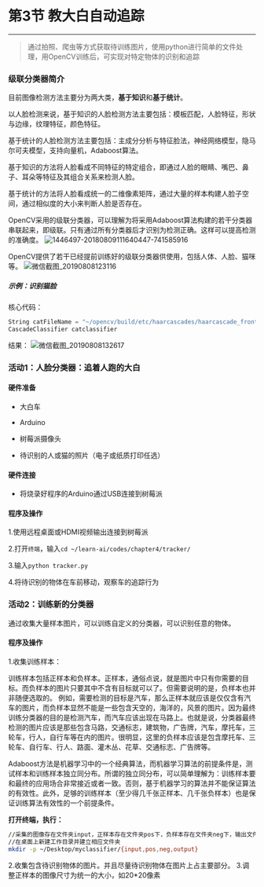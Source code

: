 # 第3节 教大白自动追踪

---

>通过拍照、爬虫等方式获取待训练图片，使用python进行简单的文件处理，用OpenCV训练后，可实现对特定物体的识别和追踪

### 级联分类器简介

目前图像检测方法主要分为两大类，**基于知识**和**基于统计**。

以人脸检测来说，基于知识的人脸检测方法主要包括：模板匹配，人脸特征，形状与边缘，纹理特征，颜色特征。

基于统计的人脸检测方法主要包括：主成分分析与特征脸法，神经网络模型，隐马尔可夫模型，支持向量机，Adaboost算法。

基于知识的方法将人脸看成不同特征的特定组合，即通过人脸的眼睛、嘴巴、鼻子、耳朵等特征及其组合关系来检测人脸。

基于统计的方法将人脸看成统一的二维像素矩阵，通过大量的样本构建人脸子空间，通过相似度的大小来判断人脸是否存在。

OpenCV采用的级联分类器，可以理解为将采用Adaboost算法构建的若干分类器串联起来，即级联。只有通过所有分类器后才识别为检测正确。这样可以提高检测的准确度。
![1446497-20180809111640447-741585916](https://md.hass.live/1446497-20180809111640447-741585916.png)

OpenCV提供了若干已经提前训练好的级联分类器供使用，包括人体、人脸、猫咪等。
![微信截图_20190808123116](https://md.hass.live/%E5%BE%AE%E4%BF%A1%E6%88%AA%E5%9B%BE_20190808123116.png)

##### 示例：识别猫脸

核心代码：

```python
String catFileName = "~/opencv/build/etc/haarcascades/haarcascade_frontalcatface.xml"
CascadeClassifier catclassifier
```

结果：
![微信截图_20190808132617](https://md.hass.live/%E5%BE%AE%E4%BF%A1%E6%88%AA%E5%9B%BE_20190808132617.png)

### 活动1：人脸分类器：追着人跑的大白

#### 硬件准备

- 大白车

- Arduino

- 树莓派摄像头

- 待识别的人或猫的照片（电子或纸质打印任选）

#### 硬件连接

- 将烧录好程序的Arduino通过USB连接到树莓派

#### 程序及操作

1.使用远程桌面或HDMI视频输出连接到树莓派

2.打开`终端`，输入`cd ~/learn-ai/codes/chapter4/tracker/`

3.输入`python tracker.py`

4.将待识别的物体在车前移动，观察车的追踪行为

### 活动2：训练新的分类器

通过收集大量样本图片，可以训练自定义的分类器，可以识别任意的物体。

#### 程序及操作

1.收集训练样本：

训练样本包括正样本和负样本。正样本，通俗点说，就是图片中只有你需要的目标。而负样本的图片只要其中不含有目标就可以了。但需要说明的是，负样本也并非随便选取的。
例如，需要检测的目标是汽车，那么正样本就应该是仅仅含有汽车的图片，而负样本显然不能是一些包含天空的，海洋的，风景的图片。因为最终训练分类器的目的是检测汽车，而汽车应该出现在马路上。也就是说，分类器最终检测的图片应该是那些包含马路，交通标志，建筑物，广告牌，汽车，摩托车，三轮车，行人，自行车等在内的图片。很明显，这里的负样本应该是包含摩托车、三轮车、自行车、行人、路面、灌木丛、花草、交通标志、广告牌等。

Adaboost方法是机器学习中的一个经典算法，而机器学习算法的前提条件是，测试样本和训练样本独立同分布。所谓的独立同分布，可以简单理解为：训练样本要和最终的应用场合非常接近或者一致。否则，基于机器学习的算法并不能保证算法的有效性。此外，足够的训练样本（至少得几千张正样本、几千张负样本）也是保证训练算法有效性的一个前提条件。

**打开终端，执行：**

```bash
//采集的图像存在文件夹input，正样本存在文件夹pos下，负样本存在文件夹neg下，输出文件夹为output
//在桌面上新建工作目录并建立相应文件夹
mkdir -p ~/Desktop/myclassifier/{input,pos,neg,output}
```

2.收集包含待识别物体的图片。并且尽量待识别物体在图片上占主要部分。
3.调整正样本的图像尺寸为统一的大小，如20*20像素
